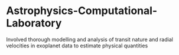 # Astrophysics-Computational-Laboratory

Involved thorough modelling and analysis of transit nature and radial velocities in exoplanet data to estimate physical quantities
